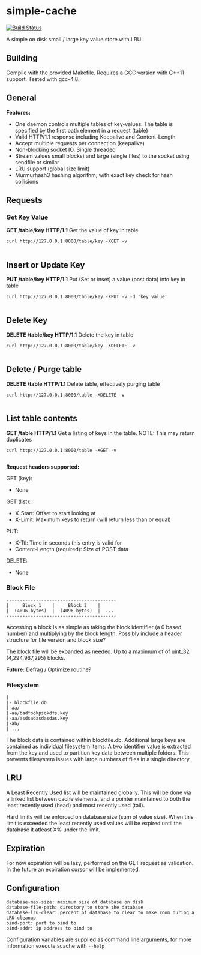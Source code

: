 simple-cache
============

[![Build Status](https://travis-ci.org/splitice/simple-cache.svg?branch=master)](https://travis-ci.org/splitice/simple-cache)

A simple on disk small / large key value store with LRU

## Building
Compile with the provided Makefile. Requires a GCC version with C++11 support. Tested with gcc-4.8.

## General
**Features:**
 - One daemon controls multiple tables of key-values. The table is specified by the first path element in a request (table)
 - Valid HTTP/1.1 response including Keepalive and Content-Length
 - Accept multiple requests per connection (keepalive)
 - Non-blocking socket IO, Single threaded
 - Stream values small blocks) and large (single files) to the socket using sendfile or similar
 - LRU support (global size limit)
 - Murmurhash3 hashing algorithm, with exact key check for hash collisions
  
## Requests

### Get Key Value
**GET /table/key HTTP/1.1**
Get the value of key in table
```
curl http://127.0.0.1:8000/table/key -XGET -v
```
```

```

## Insert or Update Key
**PUT /table/key HTTP/1.1**
Put (Set or inset) a value (post data) into key in table
```
curl http://127.0.0.1:8000/table/key -XPUT -v -d 'key value'
```
```

```

## Delete Key
**DELETE /table/key HTTP/1.1**
Delete the key in table
```
curl http://127.0.0.1:8000/table/key -XDELETE -v
```
```

```

## Delete / Purge table
**DELETE /table HTTP/1.1**
Delete table, effectively purging table
```
curl http://127.0.0.1:8000/table -XDELETE -v
```
```

```

## List table contents
**GET /table HTTP/1.1**
Get a listing of keys in the table. NOTE: This may return duplicates
```
curl http://127.0.0.1:8000/table -XGET -v
```
```

```

**Request headers supported:**

GET (key): 
 - None

GET (list): 
 - X-Start: Offset to start looking at
 - X-Limit: Maximum keys to return (will return less than or equal)

PUT:
 - X-Ttl: Time in seconds this entry is valid for
 - Content-Length (required): Size of POST data

DELETE:
 - None

### Block File
```
-----------------------------------------
|     Block 1    |     Block 2    |
|  (4096 bytes)  |  (4096 bytes)  |  ...
-----------------------------------------
```
Accessing a block is as simple as taking the block identifier (a 0 based number) and multiplying by the block length. Possibly include a header structure for file version and block size?

The block file will be expanded as needed. Up to a maximum of of uint_32 (4,294,967,295) blocks.

**Future:** Defrag / Optimize routine?

### Filesystem
```
|
|- blockfile.db
|-aa/
|-aa/badfookpsokdfs.key
|-aa/asdsadasdasdas.key
|-ab/
| ...
```
The block data is contained within blockfile.db. Additional large keys are contained as individual filesystem items. A two identifier value is extracted from the key and used to partition key data between multiple folders. This prevents filesystem issues with large numbers of files in a single directory.

## LRU
A Least Recently Used list will be maintained globally. This will be done via a linked list between cache elements, and a pointer maintained to both the least recently used (head) and most recently used (tail).

Hard limits will be enforced on database size (sum of value size). When this limit is exceeded the least recently used values will be expired until the database it atleast X% under the limit.

## Expiration
For now expiration will be lazy, performed on the GET request as validation. In the future an expiration cursor will be implemented.

## Configuration
```
database-max-size: maximum size of database on disk
database-file-path: directory to store the database
database-lru-clear: percent of database to clear to make room during a LRU cleanup
bind-port: port to bind to
bind-addr: ip address to bind to
```

Configuration variables are supplied as command line arguments, for more information execute scache with ```--help```